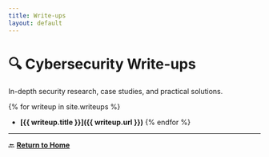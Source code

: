 ```yaml
---
title: Write-ups
layout: default
---
```


# 🔍 Cybersecurity Write-ups  
In-depth security research, case studies, and practical solutions.

{% for writeup in site.writeups %}
- **[{{ writeup.title }}]({{ writeup.url }})**
{% endfor %}

---
🔙 **[Return to Home](../)**  